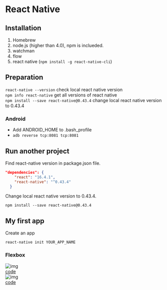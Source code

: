 # React Native

## Installation
1. Homebrew     
2. node.js (higher than 4.0), npm is inclueded.     
3. watchman     
4. flow     
5. react native (```npm install -g react-native-cli```)     

## Preparation
```react-native --version``` check local react native version       
```npm info react-native``` get all versions of react native    
```npm install --save react-native@0.43.4``` change local react native version to 0.43.4      

### Android
- Add ANDROID_HOME to .bash_profile   
- ```adb reverse tcp:8081 tcp:8081```


## Run another project
Find react-native version in package.json file.     
```JSON
"dependencies": {
    "react": "16.4.1",
    "react-native": "^0.43.4"
  }
```

Change local react native version to 0.43.4.    
```
npm install --save react-native@0.43.4
```    

## My first app

Create an app   
```
react-native init YOUR_APP_NAME
``` 

### Flexbox
![img][1]   
[code](https://github.com/Catherine22/Front-end-warm-up/blob/master/React%20native/Demo/src/Flexbox1.js)    
![img][2]   
[code](https://github.com/Catherine22/Front-end-warm-up/blob/master/React%20native/Demo/src/Flexbox2.js)





[1]: https://raw.githubusercontent.com/Catherine22/Front-end-warm-up/master/React%20native/Demo/screenshots/flexbox1.png
[2]: https://raw.githubusercontent.com/Catherine22/Front-end-warm-up/master/React%20native/Demo/screenshots/flexbox2.png